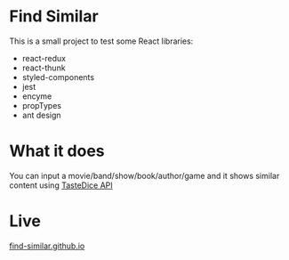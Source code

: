 

# Find Similar

This is a small project to test some React libraries:

- react-redux
- react-thunk
- styled-components
- jest
- encyme
- propTypes
- ant design

# What it does

You can input a movie/band/show/book/author/game and it shows similar content using [TasteDice API](https://tastedive.com/read/api)

# Live

[find-similar.github.io](find-similar.github.io)